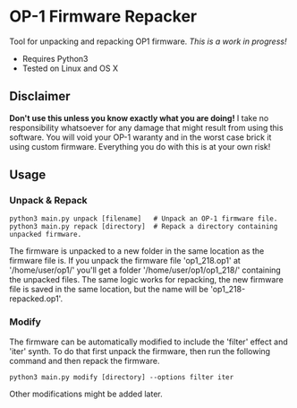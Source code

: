 # OP-1 Firmware Repacker

Tool for unpacking and repacking OP1 firmware. *This is a work in progress!*

 - Requires Python3
 - Tested on Linux and OS X

## Disclaimer

**Don't use this unless you know exactly what you are doing!**
I take no responsibility whatsoever for any damage that might result from using this software.
You will void your OP-1 waranty and in the worst case brick it using custom firmware.
Everything you do with this is at your own risk!


## Usage

### Unpack & Repack

    python3 main.py unpack [filename]   # Unpack an OP-1 firmware file.
    python3 main.py repack [directory]  # Repack a directory containing unpacked firmware.

The firmware is unpacked to a new folder in the same location as the firmware file is.
If you unpack the firmware file 'op1_218.op1' at '/home/user/op1/' you'll get a folder '/home/user/op1/op1_218/' containing the unpacked files.
The same logic works for repacking, the new firmware file is saved in the same location, but the name will be 'op1_218-repacked.op1'.

### Modify

The firmware can be automatically modified to include the 'filter' effect and 'iter' synth.
To do that first unpack the firmware, then run the following command and then repack the firmware.

    python3 main.py modify [directory] --options filter iter

Other modifications might be added later.
